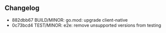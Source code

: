 ## Changelog
* 882dbb67 BUILD/MINOR: go.mod: upgrade client-native
* 0c73bcd4 TEST/MINOR: e2e: remove unsupported versions from testing
